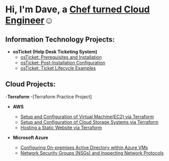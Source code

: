 <h1>Hi, I'm Dave, a <a href="https://www.linkedin.com/in/david-cuvin-83a6527a/">Chef turned Cloud Engineer</a>☺</h1>

<h2> Information Technology Projects:</h2>

- <b>osTicket (Help Desk Ticketing System)</b>
  - [osTicket: Prerequisites and Installation](https://github.com/Dcuvin/osticket-prereqs)
  - [osTicket: Post-Installation Configuration](https://github.com/Dcuvin/osTicket-Post-Installation-Setup)
  - [osTicket: Ticket Lifecycle Examples]()

<h2>Cloud Projects:</h2>

-<b>Terraform</b>
  -[Terraform Practice Project]

- <b>AWS</b>
  - [Setup and Configuration of Virtual Machine(EC2) via Terraform]()
  - [Setup and Configuration of Cloud Storage Systems via Terraform]()
  - [Hosting a Static Website via Terraform]()


- <b>Microsoft Azure</b>
  - [Configuring On-premises Active Directory within Azure VMs]()
  - [Network Security Groups (NSGs) and Inspecting Network Protocols]()
